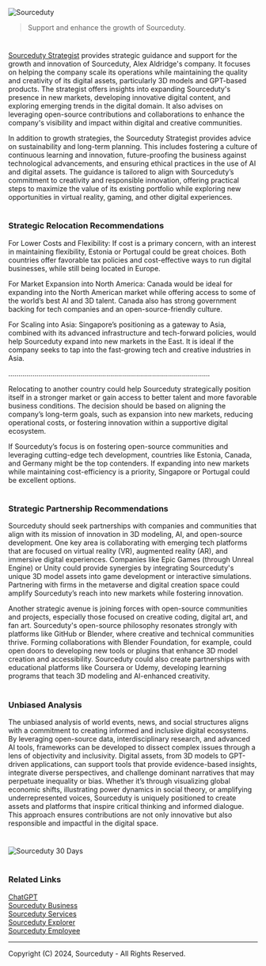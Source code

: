 ![Sourceduty](https://github.com/user-attachments/assets/1af9001a-3b8a-4a04-9677-b6df42999fdd)

> Support and enhance the growth of Sourceduty.

#

[Sourceduty Strategist](https://chatgpt.com/g/g-AwjKECo12-sourceduty-strategist) provides strategic guidance and support for the growth and innovation of Sourceduty, Alex Aldridge's company. It focuses on helping the company scale its operations while maintaining the quality and creativity of its digital assets, particularly 3D models and GPT-based products. The strategist offers insights into expanding Sourceduty's presence in new markets, developing innovative digital content, and exploring emerging trends in the digital domain. It also advises on leveraging open-source contributions and collaborations to enhance the company's visibility and impact within digital and creative communities.

In addition to growth strategies, the Sourceduty Strategist provides advice on sustainability and long-term planning. This includes fostering a culture of continuous learning and innovation, future-proofing the business against technological advancements, and ensuring ethical practices in the use of AI and digital assets. The guidance is tailored to align with Sourceduty’s commitment to creativity and responsible innovation, offering practical steps to maximize the value of its existing portfolio while exploring new opportunities in virtual reality, gaming, and other digital experiences.

#
### Strategic Relocation Recommendations

For Lower Costs and Flexibility: If cost is a primary concern, with an interest in maintaining flexibility, Estonia or Portugal could be great choices. Both countries offer favorable tax policies and cost-effective ways to run digital businesses, while still being located in Europe.

For Market Expansion into North America: Canada would be ideal for expanding into the North American market while offering access to some of the world’s best AI and 3D talent. Canada also has strong government backing for tech companies and an open-source-friendly culture.

For Scaling into Asia: Singapore’s positioning as a gateway to Asia, combined with its advanced infrastructure and tech-forward policies, would help Sourceduty expand into new markets in the East. It is ideal if the company seeks to tap into the fast-growing tech and creative industries in Asia.

.....................................................................................................

Relocating to another country could help Sourceduty strategically position itself in a stronger market or gain access to better talent and more favorable business conditions. The decision should be based on aligning the company’s long-term goals, such as expansion into new markets, reducing operational costs, or fostering innovation within a supportive digital ecosystem.

If Sourceduty’s focus is on fostering open-source communities and leveraging cutting-edge tech development, countries like Estonia, Canada, and Germany might be the top contenders. If expanding into new markets while maintaining cost-efficiency is a priority, Singapore or Portugal could be excellent options.

#
### Strategic Partnership Recommendations

Sourceduty should seek partnerships with companies and communities that align with its mission of innovation in 3D modeling, AI, and open-source development. One key area is collaborating with emerging tech platforms that are focused on virtual reality (VR), augmented reality (AR), and immersive digital experiences. Companies like Epic Games (through Unreal Engine) or Unity could provide synergies by integrating Sourceduty's unique 3D model assets into game development or interactive simulations. Partnering with firms in the metaverse and digital creation space could amplify Sourceduty’s reach into new markets while fostering innovation.

Another strategic avenue is joining forces with open-source communities and projects, especially those focused on creative coding, digital art, and fan art. Sourceduty's open-source philosophy resonates strongly with platforms like GitHub or Blender, where creative and technical communities thrive. Forming collaborations with Blender Foundation, for example, could open doors to developing new tools or plugins that enhance 3D model creation and accessibility. Sourceduty could also create partnerships with educational platforms like Coursera or Udemy, developing learning programs that teach 3D modeling and AI-enhanced creativity.

#
### Unbiased Analysis

The unbiased analysis of world events, news, and social structures aligns with a commitment to creating informed and inclusive digital ecosystems. By leveraging open-source data, interdisciplinary research, and advanced AI tools, frameworks can be developed to dissect complex issues through a lens of objectivity and inclusivity. Digital assets, from 3D models to GPT-driven applications, can support tools that provide evidence-based insights, integrate diverse perspectives, and challenge dominant narratives that may perpetuate inequality or bias. Whether it’s through visualizing global economic shifts, illustrating power dynamics in social theory, or amplifying underrepresented voices, Sourceduty is uniquely positioned to create assets and platforms that inspire critical thinking and informed dialogue. This approach ensures contributions are not only innovative but also responsible and impactful in the digital space.

#

![Sourceduty 30 Days](https://github.com/user-attachments/assets/2bb42803-c5e8-43ff-8c02-e2da5a92b924)

#
### Related Links

[ChatGPT](https://github.com/sourceduty/ChatGPT)
<br>
[Sourceduty Business](https://github.com/sourceduty/sourceduty_business)
<br>
[Sourceduty Services](https://github.com/sourceduty/Sourceduty_Services)
<br>
[Sourceduty Explorer](https://github.com/sourceduty/Sourceduty_Explorer)
<br>
[Sourceduty Employee](https://github.com/sourceduty/Sourceduty_Employee)

***
Copyright (C) 2024, Sourceduty - All Rights Reserved.
